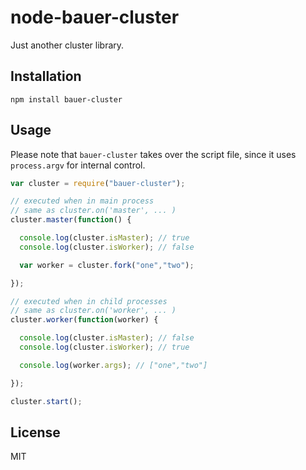 node-bauer-cluster
================

Just another cluster library.

## Installation

```
npm install bauer-cluster
```

## Usage

Please note that ```bauer-cluster``` takes over the script file, since it uses ```process.argv``` for internal control.

```js
var cluster = require("bauer-cluster");

// executed when in main process
// same as cluster.on('master', ... )
cluster.master(function() {

  console.log(cluster.isMaster); // true
  console.log(cluster.isWorker); // false

  var worker = cluster.fork("one","two");

});

// executed when in child processes
// same as cluster.on('worker', ... )
cluster.worker(function(worker) {

  console.log(cluster.isMaster); // false
  console.log(cluster.isWorker); // true

  console.log(worker.args); // ["one","two"]

});

cluster.start();
```

## License

MIT
